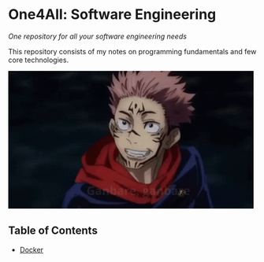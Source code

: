 # One4All: Software Engineering

*One repository for all your software engineering needs*

This repository consists of my notes on programming fundamentals and few core technologies.

![Good Luck](public/ganbare.gif)

## Table of Contents

- [Docker](/docker)
